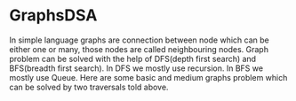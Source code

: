 # GraphsDSA
In simple language graphs are connection between node which can be either one or many, those nodes are called neighbouring nodes.
Graph problem can be solved with the help of DFS(depth first search) and BFS(breadth first search).
In DFS we mostly use recursion.
In BFS we mostly use Queue.
Here are some basic and medium graphs problem which can be solved by two traversals told above.
